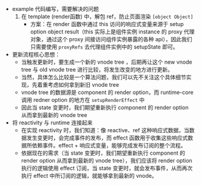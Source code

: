 * example 代码编写，需要解决的问题
  1. 在 template (render函数) 中，解包 ref，防止页面渲染 `[object Object]`
     * 方案：在 render 函数中通过 this 访问的响应式变量来源于 setup option object result（this 实际上是组件实例 instance 的 proxy 代理对象，通过这个 proxy 间接访问组件实例暴露的各种 api），因此我们只需要使用 `proxyRefs` 去代理组件实例中的 setupState 即可。
* 更新流程核心思想：
  * 当触发更新时，要生成一个新的 vnode tree ，后期再让这个 new vnode tree 与 old vnode tree 进行比较，将发生改变的地方进行更新。
  * 当然，具体怎么比较是一个算法问题，我们可以先不关注这个具体细节实现，先着重考虑如何拿到新旧 vnode tree
  * vnode tree 的数据源是 component 的 render option，而 runtime-core 调用 redner option 的地方在 `setupRenderEffect` 中
  * 因此当 state 变更时，我们期望重新执行 component 的 render option 从而拿到最新的 vnode tree
* 将 reactivity 与 runtime 连接起来
  * 在实现 reactivity 时，我们知道：像 reactive、ref 这种响应式数据，当数据发生变更时，会完成事件的发布，而 effect 函数用于收集这些响应式数据所依赖事件。effect + 响应式变量，能够完成发布订阅的整个流程。
  * 依据现在的需求（当 state 变更时，我们期望重新执行 component 的 render option 从而拿到最新的 vnode tree），我们应该将 render option 执行的逻辑使用 effect 订阅，当 state 变更时，就会发布事件，从而再次执行 effect 中所订阅的逻辑，就能够拿到最新的 vnode。

